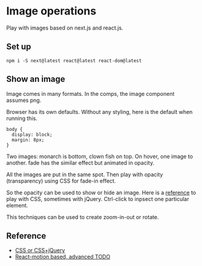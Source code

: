 # Image operations

Play with images based on next.js and react.js.

## Set up
```
npm i -S next@latest react@latest react-dom@latest
```

## Show an image

Image comes in many formats. In the comps, the image component assumes png. 

Browser has its own defaults. Without any styling, here is the default when running this.
```
body {
  display: block;
  margin: 8px;
}
```

Two images: 
monarch is bottom, clown fish on top. On hover, one image to another.
fade has the similar effect but animated in opacity.

All the images are put in the same spot. Then play with opacity (transparency) using CSS for fade-in effect.

So the opacity can be used to show or hide an image.
Here is a [reference](http://css3.bradshawenterprises.com/cfimg/) to play with CSS, sometimes with jQuery. Ctrl-click to inpsect one particular element.

This techniques can be used to create zoom-in-out or rotate.

## Reference
* [CSS or CSS+jQuery](http://css3.bradshawenterprises.com/cfimg/)
* [React-motion based, advanced TODO](https://github.com/souporserious/react-view-pager)
